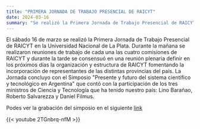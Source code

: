```yaml
---
title: "PRIMERA JORNADA DE TRABAJO PRESENCIAL DE RAICYT"
date: 2024-03-16
summary: "Se realizó la Primera Jornada de Trabajo Presencial de RAICYT en la Universidad de La Plata. Participaron de manera presencial y virtual más de 200 autoridades e investigadores/as de Instituciones de Ciencia y Tecnología. La Jornada finalizó con un Simposio en el que expusieron Lino Barañao, Roberto Salvarezza y Daniel Filmus."
---
```

El sábado 16 de marzo se realizó la Primera Jornada de Trabajo Presencial de RAICYT en la Universidad Nacional de La Plata. 
Durante la mañana se realizaron reuniones de trabajo de cada una las cuatro comisiones de RAICYT y durante la tarde se consensuó en una reunión plenaria definir en los próximos días la organización y estructura de RAICYT fomentando la incorporación de representantes de las distintas provincias del país.
La Jornada concluyo con el  Simposio "Presente y futuro del sistema científico y tecnológico en Argentina"  que contó con la participación de los tres ministros de Ciencia y Tecnología que ha tenido nuestro país: Lino Barañao, Roberto Salvarezza y Daniel Filmus.

Podes ver la grabación del simposio en el siguiente [link](https://youtu.be/2TGnbrq-nfM?si=pho4gYz5GDgc9NVm)

{{< youtube 2TGnbrq-nfM >}}


